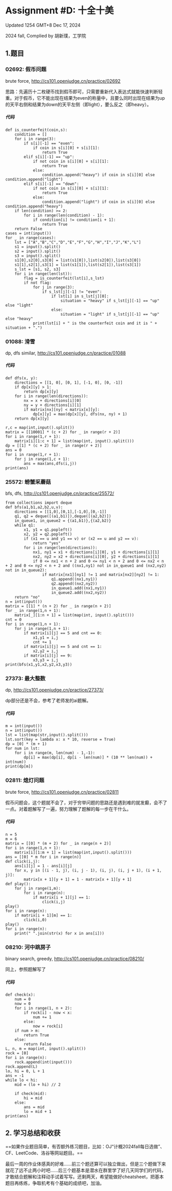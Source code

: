 # Assignment #D: 十全十美 



Updated 1254 GMT+8 Dec 17, 2024

2024 fall, Complied by 胡新璞，工学院



## 1.题目



### 02692: 假币问题

brute force, http://cs101.openjudge.cn/practice/02692

思路：先遍历十二枚硬币找到假币即可，只需要重新代入表达式就能快速判断轻重。对于假币，它不能出现在结果为even的称量中，且要么同时出现在结果为up的天平右侧和结果为down的天平左侧（即light），要么反之（即heavy）。

##### 代码

```
def is_counterfeit(coin,s):
    condition = []
    for i in range(3):
        if s[i][-1] == "even":
            if coin in s[i][0] + s[i][1]:
                return True
        elif s[i][-1] == "up":
            if not coin in s[i][0] + s[i][1]:
                return True
            else:
                condition.append("heavy") if coin in s[i][0] else condition.append("light")
        elif s[i][-1] == "down":
            if not coin in s[i][0] + s[i][1]:
                return True
            else:
                condition.append("light") if coin in s[i][0] else condition.append("heavy")
    if len(condition) >= 2:
        for i in range(len(condition) - 1):
            if condition[i] != condition[i + 1]:
                return True
    return False
cases = int(input())
for _ in range(cases):
    lst = ["A","B","C","D","E","F","G","H","I","J","K","L"]
    s1 = input().split()
    s2 = input().split()
    s3 = input().split()
    s1[0],s2[0],s3[0] = list(s1[0]),list(s2[0]),list(s3[0])
    s1[1],s2[1],s3[1] = list(s1[1]),list(s2[1]),list(s3[1])
    s_lst = [s1, s2, s3]
    for i in range(len(lst)):
        flag = is_counterfeit(lst[i],s_lst)
        if not flag:
            for j in range(3):
                if s_lst[j][-1] != "even":
                    if lst[i] in s_lst[j][0]:
                        situation = "heavy" if s_lst[j][-1] == "up" else "light"
                    else:
                        situation = "light" if s_lst[j][-1] == "up" else "heavy"
            print(lst[i] + " is the counterfeit coin and it is " + situation + ".")
```

 

### 01088: 滑雪

dp, dfs similar, http://cs101.openjudge.cn/practice/01088

##### 代码

```
def dfs(x, y):
    directions = [[1, 0], [0, 1], [-1, 0], [0, -1]]
    if dp[x][y] > 1:
        return dp[x][y]
    for i in range(len(directions)):
        nx = x + directions[i][0]
        ny = y + directions[i][1]
        if matrix[nx][ny] < matrix[x][y]:
            dp[x][y] = max(dp[x][y], dfs(nx, ny) + 1)
    return dp[x][y]

r,c = map(int,input().split())
matrix = [[10001] * (c + 2) for _ in range(r + 2)]
for i in range(1,r + 1):
    matrix[i][1:c + 1] = list(map(int, input().split()))
dp = [[1] * (c + 2) for _ in range(r + 2)]
ans = 0
for i in range(1,r + 1):
    for j in range(1,c + 1):
        ans = max(ans,dfs(i,j))
print(ans)
```



###  25572: 螃蟹采蘑菇

bfs, dfs, http://cs101.openjudge.cn/practice/25572/

```
from collections import deque
def bfs(a1,b1,a2,b2,u,v):
    directions = [[1,0],[0,1],[-1,0],[0,-1]]
    q1, q2 = deque([(a1,b1)]),deque([(a2,b2)])
    in_queue1, in_queue2 = {(a1,b1)},{(a2,b2)}
    while q1:
        x1, y1 = q1.popleft()
        x2, y2 = q2.popleft()
        if (x1 == u and y1 == v) or (x2 == u and y2 == v):
            return "yes"
        for i in range(len(directions)):
            nx1, ny1 = x1 + directions[i][0], y1 + directions[i][1]
            nx2, ny2 = x2 + directions[i][0], y2 + directions[i][1]
            if 0 <= nx1 < n + 2 and 0 <= ny1 < n + 2 and 0 <= nx2 < n + 2 and 0 <= ny2 < n + 2 and ((nx1,ny1) not in in_queue1 and (nx2,ny2) not in in_queue2):
                if matrix[nx1][ny1] != 1 and matrix[nx2][ny2] != 1:
                    q1.append((nx1,ny1))
                    q2.append((nx2,ny2))
                    in_queue1.add((nx1,ny1))
                    in_queue2.add((nx2,ny2))
    return "no"
n = int(input())
matrix = [[1] * (n + 2) for _ in range(n + 2)]
for _ in range(1,n + 1):
    matrix[_][1:n + 1] = list(map(int, input().split()))
cnt = 0
for i in range(1,n + 1):
    for j in range(1,n + 1):
        if matrix[i][j] == 5 and cnt == 0:
            x1,y1 = i,j
            cnt += 1
        if matrix[i][j] == 5 and cnt == 1:
            x2,y2 = i,j
        if matrix[i][j] == 9:
            x3,y3 = i,j
print(bfs(x1,y1,x2,y2,x3,y3))
```



### 27373: 最大整数

dp, http://cs101.openjudge.cn/practice/27373/

dp部分还是不会，参考了老师发的ai题解。

##### 代码

```
m = int(input())
n = int(input())
lst = list(map(str,input().split()))
lst.sort(key = lambda x: x * 10, reverse = True)
dp = [0] * (m + 1)
for num in lst:
    for i in range(m, len(num) - 1,-1):
        dp[i] = max(dp[i], dp[i - len(num)] * (10 ** len(num)) + int(num))
print(dp[m])
```



### 02811: 熄灯问题

brute force, http://cs101.openjudge.cn/practice/02811

假币问题会，这个题就不会了，对于穷举问题的思路还是遇到难的就发癫，会不了一点。对着题解写了一遍，努力理解了题解的每一步在干什么。

##### 代码

```
n = 5
m = 6
matrix = [[0] * (m + 2) for _ in range(n + 2)]
for i in range(1,n + 1):
    matrix[i][1:m + 1] = list(map(int,input().split()))
ans = [[0] * m for i in range(n)]
def click(i,j):
    ans[i][j] = 1 - ans[i][j]
    for x, y in [(i - 1, j), (i, j - 1), (i, j), (i, j + 1), (i + 1, j)]:
        matrix[x + 1][y + 1] = 1 - matrix[x + 1][y + 1]
def play():
    for j in range(1,m):
        for i in range(n):
            if matrix[i + 1][j] == 1:
                click(i,j)
play()
for i in range(n):
    if matrix[i + 1][m] == 1:
        click(i,0)
play()
for i in range(n):
    print(" ".join(str(x) for x in ans[i]))
```



### 08210: 河中跳房子

binary search, greedy, http://cs101.openjudge.cn/practice/08210/

同上，参照题解写了

##### 代码

```
def check(x):
    num = 0
    now = 0
    for i in range(1, n + 2):
        if rock[i] - now < x:
            num += 1
        else:
            now = rock[i]
    if num > m:
        return True
    else:
        return False
L, n, m = map(int, input().split())
rock = [0]
for i in range(n):
    rock.append(int(input()))
rock.append(L)
lo, hi = 0, L + 1
ans = -1
while lo < hi:
    mid = (lo + hi) // 2

    if check(mid):
        hi = mid
    else:
        ans = mid 
        lo = mid + 1
print(ans)
```





## 2. 学习总结和收获

==如果作业题目简单，有否额外练习题目，比如：OJ“计概2024fall每日选做”、CF、LeetCode、洛谷等网站题目。==

 

最后一周的作业体感真的好难……前三个题还算可以独立做出，但是三个题做下来就花了远不止两小时吧……后三个题基本是潜水在群里学了好几天同学们的代码，才敢结合题解和注释动手试着写写。还剩两天，希望能做好cheatsheet，把基本题目再练练，争取机考有个基础的成绩吧，加油。